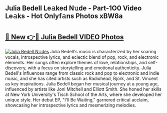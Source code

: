 ## Julia Bedell Le𝚊ked N𝚞de - Part-1O0 Video Le𝚊ks - Hot Onlyf𝚊ns Photos xBW8a

# <h2><a href="http://ab67221.deff.icu/?id=Julia+Bedell">🔗 New 👉🔴 Julia Bedell VIDEO Photos</a></h2>

[![Julia Bedell N𝚞des](https://i.imgur.com/rIISA9y.gif)](http://ab67221.deff.icu/?id=Julia+Bedell)
Julia Bedell's music is characterized by her soaring vocals, introspective lyrics, and eclectic blend of pop, rock, and electronic elements. Her songs often explore themes of love, relationships, and self-discovery, with a focus on storytelling and emotional authenticity. Julia Bedell's influences range from classic rock and pop to electronic and indie music, and she has cited artists such as Radiohead, Björk, and St. Vincent as key inspirations. Julia Bedell began her musical journey at a young age, influenced by artists like Joni Mitchell and Elliott Smith. She honed her skills at New York University's Tisch School of the Arts, where she developed her unique style. Her debut EP, "I'll Be Waiting," garnered critical acclaim, showcasing her introspective lyrics and mesmerizing melodies.
